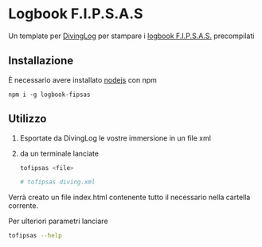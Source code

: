# Logbook F.I.P.S.A.S
Un template per [DivingLog][divinglog] per stampare i [logbook F.I.P.S.A.S.][fipsas] precompilati


## Installazione

&Egrave; necessario avere installato [nodejs][node] con npm

```
npm i -g logbook-fipsas
```

## Utilizzo

1. Esportate da DivingLog le vostre immersione in un file xml
2. da un terminale lanciate 

    ```sh
    tofipsas <file>

    # tofipsas diving.xml
    ```

Verrà creato un file index.html contenente tutto il necessario nella cartella corrente.

Per ulteriori parametri lanciare 

```sh
tofipsas --help
```

[divinglog]: http://divinglog.de/
[fipsas]: http://www.fipsas.it/didattica/didattica-subacquea/documenti-didattica-subacquea/logbook
[node]: https://nodejs.org